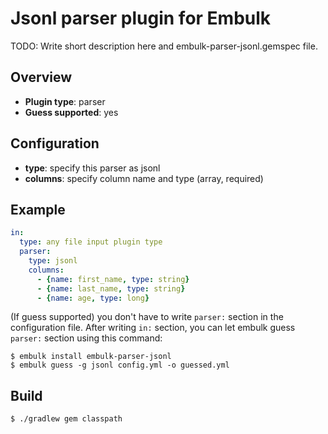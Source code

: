 # Jsonl parser plugin for Embulk

TODO: Write short description here and embulk-parser-jsonl.gemspec file.

## Overview

* **Plugin type**: parser
* **Guess supported**: yes

## Configuration

- **type**: specify this parser as jsonl
- **columns**: specify column name and type (array, required)

## Example

```yaml
in:
  type: any file input plugin type
  parser:
    type: jsonl
    columns:
      - {name: first_name, type: string}
      - {name: last_name, type: string}
      - {name: age, type: long}
```

(If guess supported) you don't have to write `parser:` section in the configuration file. After writing `in:` section, you can let embulk guess `parser:` section using this command:

```
$ embulk install embulk-parser-jsonl
$ embulk guess -g jsonl config.yml -o guessed.yml
```

## Build

```
$ ./gradlew gem classpath
```

